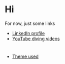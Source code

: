 # Hi

For now, just some links
- [LinkedIn profile](https://www.linkedin.com/in/lukaszbalamut)
- [YouTube diving videos](https://www.youtube.com/channel/UChEh7q7BbnHGHX2w_9SmQdw)


#
- [Theme used](https://github.com/sergiokopplin/indigo)
